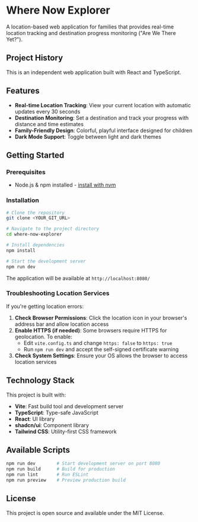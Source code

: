 # Where Now Explorer

A location-based web application for families that provides real-time location tracking and destination progress monitoring ("Are We There Yet?").

## Project History

This is an independent web application built with React and TypeScript.

## Features

- **Real-time Location Tracking**: View your current location with automatic updates every 30 seconds
- **Destination Monitoring**: Set a destination and track your progress with distance and time estimates
- **Family-Friendly Design**: Colorful, playful interface designed for children
- **Dark Mode Support**: Toggle between light and dark themes

## Getting Started

### Prerequisites

- Node.js & npm installed - [install with nvm](https://github.com/nvm-sh/nvm#installing-and-updating)

### Installation

```sh
# Clone the repository
git clone <YOUR_GIT_URL>

# Navigate to the project directory
cd where-now-explorer

# Install dependencies
npm install

# Start the development server
npm run dev
```

The application will be available at `http://localhost:8080/`

### Troubleshooting Location Services

If you're getting location errors:

1. **Check Browser Permissions**: Click the location icon in your browser's address bar and allow location access
2. **Enable HTTPS (if needed)**: Some browsers require HTTPS for geolocation. To enable:
   - Edit `vite.config.ts` and change `https: false` to `https: true`
   - Run `npm run dev` and accept the self-signed certificate warning
3. **Check System Settings**: Ensure your OS allows the browser to access location services

## Technology Stack

This project is built with:

- **Vite**: Fast build tool and development server
- **TypeScript**: Type-safe JavaScript
- **React**: UI library
- **shadcn/ui**: Component library
- **Tailwind CSS**: Utility-first CSS framework

## Available Scripts

```sh
npm run dev        # Start development server on port 8080
npm run build      # Build for production
npm run lint       # Run ESLint
npm run preview    # Preview production build
```

## License

This project is open source and available under the MIT License.
